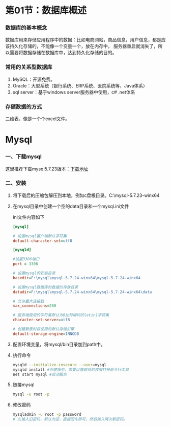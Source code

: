 # 第01节：数据库概述

### 数据库的基本概念

数据库用来存储应用程序中的数据：比如电商网站，商品信息，用户信息，都是应该持久化存储的，不能像一个变量一个，放在内存中， 服务器重启就消失了，所以需要将数据存储在数据库中，达到持久化存储的目的。

### 常用的关系型数据库

1. MySQL：开源免费。
2. Oracle：大型系统（银行系统、ERP系统、医院系统等，Java体系）
3. sql server：基于windows server服务器中使用，c# .net体系

### 存储数据的方式

二维表，像是一个个excel文件。

# Mysql

### 一、下载mysql

这里推荐下载mysql5.7.23版本：[下载地址](https://downloads.mysql.com/archives/community/)

### 二、安装

1. 将下载后的压缩包解压到本地，例如c盘根目录。C:\mysql-5.7.23-winx64

2. 在mysql目录中创建一个空的data目录和一个mysql.ini文件

   ini文件内容如下

    ``` ini
    [mysql]

    # 设置mysql客户端默认字符集
    default-character-set=utf8 

    [mysqld]

    #设置3306端口
    port = 3306 

    # 设置mysql的安装目录
    basedir=F:\mysql\mysql-5.7.24-winx64\mysql-5.7.24-winx64

    # 设置mysql数据库的数据的存放目录
    datadir=F:\mysql\mysql-5.7.24-winx64\mysql-5.7.24-winx64\data

    # 允许最大连接数
    max_connections=200

    # 服务端使用的字符集默认为8比特编码的latin1字符集
    character-set-server=utf8

    # 创建新表时将使用的默认存储引擎
    default-storage-engine=INNODB
    ```

3. 配置环境变量，将mysql/bin目录加到path中。

4. 执行命令

   ``` bash
   mysqld --initialize-insecure --user=mysql
   mysqld install #创建服务，需要以管理员的权限打开命令行工具
   net start mysql #启动服务
   ```

5. 链接mysql

   ``` bash
   mysql -u root -p
   ```


6. 修改密码

   ``` bash
   mysqladmin -u root -p password
   # 先输入旧密码，默认为空，直接回车即可，然后输入两次新密码。
   ```

   
